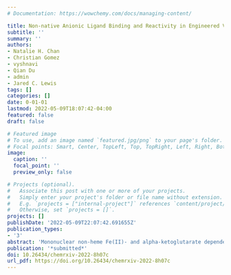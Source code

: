 ```yaml
---
# Documentation: https://wowchemy.com/docs/managing-content/

title: Non-native Anionic Ligand Binding and Reactivity in Engineered Variants of the Fe(II)- and α-Ketoglutarate-Dependent Oxygenase, SadA
subtitle: ''
summary: ''
authors:
- Natalie H. Chan
- Christian Gomez
- vyshnavi
- Qian Du
- admin
- Jared C. Lewis
tags: []
categories: []
date: 0-01-01
lastmod: 2022-05-09T18:07:42-04:00
featured: false
draft: false

# Featured image
# To use, add an image named `featured.jpg/png` to your page's folder.
# Focal points: Smart, Center, TopLeft, Top, TopRight, Left, Right, BottomLeft, Bottom, BottomRight.
image:
  caption: ''
  focal_point: ''
  preview_only: false

# Projects (optional).
#   Associate this post with one or more of your projects.
#   Simply enter your project's folder or file name without extension.
#   E.g. `projects = ["internal-project"]` references `content/project/deep-learning/index.md`.
#   Otherwise, set `projects = []`.
projects: []
publishDate: '2022-05-09T22:07:42.691655Z'
publication_types:
- '3'
abstract: 'Mononuclear non-heme Fe(II)- and alpha-ketoglutarate dependent oxygenases (FeDOs) catalyze site-selective C-H hydroxylation. Variants of these enzymes in which a conserved Asp/Glu residue in the Fe(II)-binding facial triad is replaced by Ala/Gly can, in some cases, bind various anionic ligands and catalyze non-native chlorination and bromination reactions. In this study, we explore the binding of different anions to a FeDO facial triad variant, SadX, and the effects of that binding on HO• vs. X• rebound. We establish that chloride and bromide not only enable non-native halogenation reactions but that all anions investigated, including azide, cyanate, formate, and fluoride, significantly accelerate and influence the site selectivity of SadX hydroxylation catalysis. Azide and cyanate also lead to the formation of products resulting from N3•, NCO•, and OCN• rebound. While fluoride rebound is not observed, the rate acceleration provided by this ligand led us to calculate barriers for HO• and F• rebound from a putative Fe(III)(OH)(F) intermediate. These calculations suggest that the lack of fluorination is due to the relative barriers of the HO• and F• rebound transition states rather than an inaccessible barrier for F• rebound. Together, these results improve our understanding of FeDO facial triad variant tolerance of different anionic ligands, their ability to promote rebound involving those ligands, and inherent rebound preferences relative to HO• that will aid efforts to develop non-native catalysis using these enzymes.'
publication: '*submitted*'
doi: 10.26434/chemrxiv-2022-8h07c
url_pdf: https://doi.org/10.26434/chemrxiv-2022-8h07c
---
```

